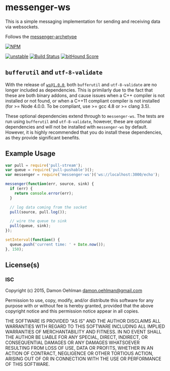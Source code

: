 # messenger-ws

This is a simple messaging implementation for sending and receiving data
via websockets.

Follows the [messenger-archetype](https://github.com/DamonOehlman/messenger-archetype)


[![NPM](https://nodei.co/npm/messenger-ws.png)](https://nodei.co/npm/messenger-ws/)

[![unstable](https://img.shields.io/badge/stability-unstable-yellowgreen.svg)](https://github.com/dominictarr/stability#unstable) [![Build Status](https://img.shields.io/travis/DamonOehlman/messenger-ws.svg?branch=master)](https://travis-ci.org/DamonOehlman/messenger-ws) [![bitHound Score](https://www.bithound.io/github/DamonOehlman/messenger-ws/badges/score.svg)](https://www.bithound.io/github/DamonOehlman/messenger-ws)

## `bufferutil` and `utf-8-validate`

With the release of [`ws@1.0.0`](https://github.com/websockets/ws), both `bufferutil` and `utf-8-validate` are no longer included as dependencies. This is primilarly due to the fact that these are both binary addons, and cause issues when a C++ compiler is not installed or not found, or when a C++11 compliant compiler is not installed (for >= Node 4.0.0. To be compliant, use >= gcc 4.8 or >= clang 3.5).

These optional dependencies extend through to `messenger-ws`. The tests are run using `bufferutil` and `utf-8-validate`, however, these are optional dependencies and will not be installed with `messenger-ws` by default. However, it is highly recommended that you do install these dependencies, as they provide significant benefits.

## Example Usage

```js
var pull = require('pull-stream');
var queue = require('pull-pushable')();
var messenger = require('messenger-ws')('ws://localhost:3000/echo');

messenger(function(err, source, sink) {
  if (err) {
    return console.error(err);
  }

  // log data coming from the socket
  pull(source, pull.log());

  // wire the queue to sink
  pull(queue, sink);
});

setInterval(function() {
  queue.push('current time: ' + Date.now());
}, 150);

```

## License(s)

### ISC

Copyright (c) 2015, Damon Oehlman <damon.oehlman@gmail.com>

Permission to use, copy, modify, and/or distribute this software for any
purpose with or without fee is hereby granted, provided that the above
copyright notice and this permission notice appear in all copies.

THE SOFTWARE IS PROVIDED "AS IS" AND THE AUTHOR DISCLAIMS ALL WARRANTIES WITH
REGARD TO THIS SOFTWARE INCLUDING ALL IMPLIED WARRANTIES OF MERCHANTABILITY
AND FITNESS. IN NO EVENT SHALL THE AUTHOR BE LIABLE FOR ANY SPECIAL, DIRECT,
INDIRECT, OR CONSEQUENTIAL DAMAGES OR ANY DAMAGES WHATSOEVER RESULTING FROM
LOSS OF USE, DATA OR PROFITS, WHETHER IN AN ACTION OF CONTRACT, NEGLIGENCE OR
OTHER TORTIOUS ACTION, ARISING OUT OF OR IN CONNECTION WITH THE USE OR
PERFORMANCE OF THIS SOFTWARE.
